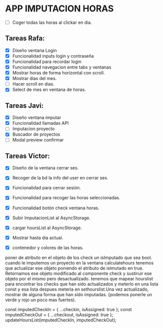 # APP IMPUTACION HORAS


- [ ] Coger todas las horas al clickar en dia.



## Tareas Rafa:
- [x] Diseño ventana Login
- [x] Funcionalidad inputs login y contraseña
- [x] Funcionalidad para recordar login
- [x] Funcionalidad navegacion entre tabs y ventanas
- [x] Mostrar horas de forma horizontal con scroll.
- [x] Mostrar dias del mes.
- [ ] Hacer scroll en dias.
- [x]  Select de mes en ventana de horas.
  
## Tareas  Javi:
- [x] Diseño ventana imputar
- [x] Funcionalidad llamadas API
- [ ] Imputacion proyecto
- [x] Buscador de proyectos
- [ ] Modal preview confirmar

## Tareas Victor:
- [x] Diseño de la ventana cerrar ses.
- [x] Recoger de la bd la info del user en cerrar ses.
- [x] Funcionalidad para cerrar sesión.
- [x] Funcionalidad para recoger las horas seleccionadas.
- [x] Funcionalidad botón check ventana horas.
- [x] Subir ImputacionList al AsyncStorage.
- [x] cargar hoursList al AsyncStorage.
- [x] Mostrar hasta dia actual.
- [x] contenedor y colores de las horas.



poner de atributo en el objeto de los check un isImputado que sea bool. cuando le imputemos un proyecto en la ventana calculatehours tenemos que actualizar ese objeto poniendo el atributo de isImutado en true. Retornamos ese objeto modificado al componente check y sustiruir ese objeto por el mismo pero desactualizado. tenemos que mapear hourslist para encontrar los checks que han sido actualizados y meterlo en una lista const y esa lista despues meterla en sethourslist.Una vez actualizado, mostrar de alguna forma que han sido imputadas. (podemos ponerle un verde y rojo un poco mas fuertes).

 const imputedCheckIn = { ...checkin, isAssigned: true };
      const imputedCheckOut = { ...checkout, isAssigned: true };
      updateHoursList(imputedCheckIn, imputedCheckOut);